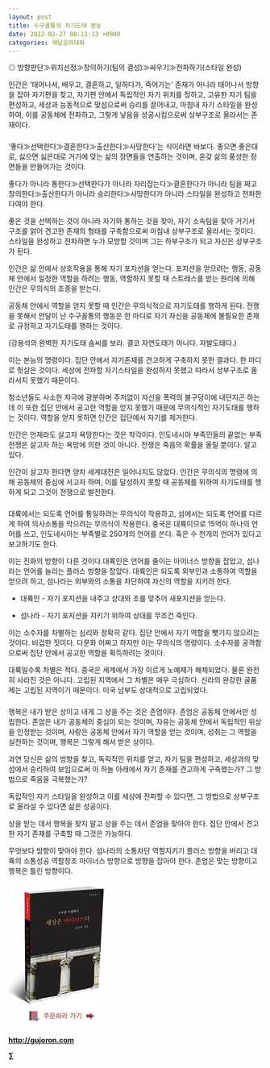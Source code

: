 ```yaml
---
layout: post
title: 수구꼴통의 자기도태 본능
date: 2012-02-27 00:11:13 +0900
categories: 깨달음의대화
---
```

◎ 방향판단≫위치선정≫창의하기(팀의 결성)≫싸우기≫전파하기(스타일 완성) 

인간은 ‘태어나서, 배우고, 결혼하고, 일하다가, 죽어가는’ 존재가 아니라 태어나서 방향을 잡아 자기편을 찾고, 자기편 안에서 독립적인 자기 위치를 정하고, 고유한 자기 팀을 편성하고, 세상과 능동적으로 맞섬으로써 승리를 끌어내고, 마침내 자기 스타일을 완성하여, 이를 공동체에 전파하고, 그렇게 낳음을 성공시킴으로써 상부구조로 올라서는 존재이다. 



###

‘좋다≫선택한다≫결혼한다≫출산한다≫사망한다’는 식이라면 바보다. 좋으면 좋은대로, 싫으면 싫은대로 거기에 맞는 삶의 장면들을 연출하는 것이며, 온갖 삶의 풍성한 장면들을 만들어가는 것이다. 

좋다가 아니라 통한다≫선택한다가 아니라 자리잡는다≫결혼한다가 아니라 팀을 짜고 창의한다≫출산한다가 아니라 승리한다≫사망한다가 아니라 스타일을 완성하고 전파한다여야 한다. 

좋은 것을 선택하는 것이 아니라 자기와 통하는 것을 찾아, 자기 소속팀을 찾아 거기서 구조를 얽어 견고한 존재의 형태를 구축함으로써 마침내 상부구조로 올라서는 것이다. 스타일을 완성하고 전파하면 누가 모방할 것이며 그는 하부구조가 되고 자신은 상부구조가 된다. 

인간은 삶 안에서 상호작용을 통해 자기 포지션을 얻는다. 포지션을 얻으려는 행동, 공동체 안에서 일정한 역할을 하려는 행동, 역할하지 못할 때 스트레스를 받는 원리에 의해 인간은 무의식의 조종을 받는다. 

공동체 안에서 역할을 얻지 못할 때 인간은 무의식적으로 자기도태를 행하게 된다. 전쟁을 못해서 안달이 난 수구꼴통의 행동은 한 마디로 자기 자신을 공동체에 불필요한 존재로 규정하고 자기도태를 행하는 것이다. 



(강용석의 완벽한 자기도태 솜씨를 보라. 결코 자연도태가 아니다. 자발도태다.)

이는 본능의 명령이다. 집단 안에서 자기존재를 견고하게 구축하지 못한 결과다. 한 마디로 헛살은 것이다. 세상에 전파할 자기스타일을 완성하지 못했고 따라서 상부구조로 올라서지 못했기 때문이다. 

청소년들도 사소한 자극에 광분하며 주저없이 자신을 폭력의 불구덩이에 내던지곤 하는데 이 또한 집단 안에서 공고한 역할을 얻지 못했기 때문에 무의식적인 자기도태를 행하는 것이다. 역할을 얻지 못하면 인간은 집단에서 자기를 제거한다. 

인간은 언제라도 살고자 욕망한다는 것은 착각이다. 인도네시아 부족민들의 끝없는 부족전쟁은 살고자 하는 욕망에 의한 것이 아니다. 전쟁은 죽음의 확률을 올릴 뿐이다. 알고 있다. 

인간이 살고자 한다면 양차 세계대전은 일어나지도 않았다. 인간은 무의식의 명령에 의해 공동체의 중심에 서고자 하며, 이를 달성하지 못할 때 공동체를 위하여 자기도태를 행하게 되고 그것이 전쟁으로 발전한다. 



###



대륙에서는 되도록 언어를 통일하려는 무의식이 작용하고, 섬에서는 되도록 언어를 다르게 하여 의사소통을 막으려는 무의식이 작용한다. 중국은 대륙이므로 15억이 하나의 언어를 쓰고, 인도네시아는 부족별로 250개의 언어를 쓴다. 혹은 수 천개의 언어가 있다고 보고하기도 한다.



이는 진화의 방향이 다른 것이다.대륙인은 언어를 줄이는 마이너스 방향을 잡았고, 섬나라는 언어를 늘리는 플러스 방향을 잡았다. 대륙인은 되도록 외부인과 소통하여 역할을 얻으려 하고, 섬나라는 외부와의 소통을 차단하여 자신의 역할을 지키려 한다. 



* 대륙인 - 자기 포지션을 내주고 상대와 조를 맞추어 새포지션을 얻는다.

* 섬나라 - 자기 포지션을 지키기 위하여 상대를 무조건 죽인다.

이는 소수자를 차별하는 심리와 정확히 같다. 집단 안에서 자기 역할을 뺏기지 않으려는 것이다. 비겁한 짓이다. 다문화 어쩌고 하지만 이는 무의식의 명령이다. 소수자를 공격함으로써 집단 안에서 공고한 역할을 획득하려는 것이다. 

대륙일수록 차별은 적다. 중국은 세계에서 가장 이르게 노예제가 해체되었다. 물론 완전히 사라진 것은 아니다. 고립된 지역에서 그 차별은 매우 극심하다. 신라의 완강한 골품제는 고립된 지역이기 때문이다. 미국 남부도 상대적으로 고립되었다. 



###

행복은 내가 받은 상이고 내게 그 상을 주는 것은 존엄이다. 존엄은 공동체 안에서만 성립한다. 존엄은 내가 공동체의 중심이 되는 것이며, 자유는 공동체 안에서 독립적인 위상을 인정받는 것이며, 사랑은 공동체 안에서 자기 역할을 얻는 것이며, 성취는 그 역할을 실천하는 것이며, 행복은 그렇게 해서 받은 상이다. 

과연 당신은 삶의 방향을 찾고, 독릭적인 위치를 얻고, 자기 팀을 편성하고, 세상과의 맞섬에서 승리하여 보임으로써 이 하늘 아래에서 자기 존재를 견고하게 구축했는가? 그 방법으로 죽음을 극복했는가? 

독립적인 자기 스타일을 완성하고 이를 세상에 전파할 수 있다면, 그 방법으로 상부구조로 올라설 수 있다면 삶은 성공이다. 



상을 받는 데서 행복을 찾지 말고 상을 주는 데서 존엄을 찾아야 한다. 집단 안에서 견고한 자기 존재를 구축할 때 그것은 가능하다. 



무엇보다 방향이 맞아야 한다. 섬나라의 소통차단 역할지키기 플러스 방향을 버리고 대륙의 소통성공 역할창조 마이너스 방향으로 방향을 잡아야 한다. 존엄은 맞는 방향이고 행복은 틀린 방향이다. 











<a href="?mid=book_minus&act=dispBoardWrite" target="_self"><img alt="0.JPG" src="files/attach/images/198/668/222/0.JPG" width="200" height="287" /> </a>


  






**http://gujoron.com**  


**∑**